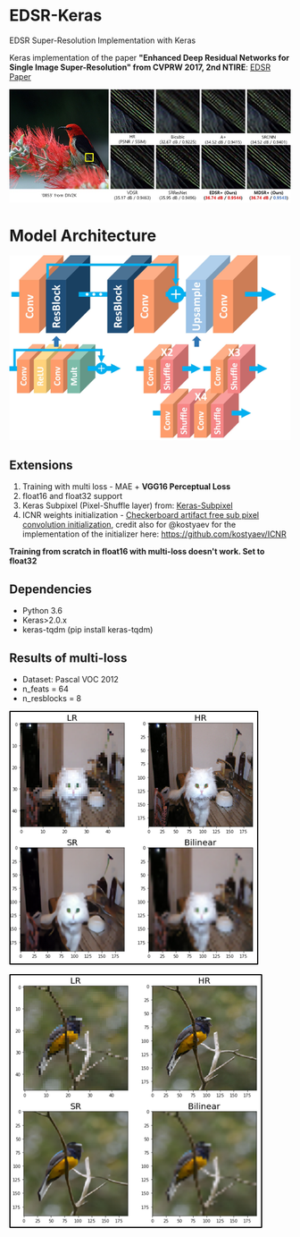 # EDSR-Keras
EDSR Super-Resolution Implementation with Keras

Keras implementation of the paper **"Enhanced Deep Residual Networks for Single Image Super-Resolution" from CVPRW 2017, 2nd NTIRE**: [EDSR Paper](https://arxiv.org/abs/1707.02921)

![alt text](https://github.com/Golbstein/EDSR-Keras/blob/master/main.png)

# Model Architecture
![alt text](https://github.com/Golbstein/EDSR-Keras/blob/master/EDSR.png)

## Extensions
1. Training with multi loss - MAE + **VGG16 Perceptual Loss** 
2. float16 and float32 support
3. Keras Subpixel (Pixel-Shuffle layer) from: [Keras-Subpixel](https://github.com/tetrachrome/subpixel/blob/master/keras_subpixel.py)
4. ICNR weights initialization - [Checkerboard artifact free sub pixel convolution initialization](https://arxiv.org/pdf/1707.02937.pdf), credit also for @kostyaev for the implementation of the initializer here: https://github.com/kostyaev/ICNR


**Training from scratch in float16 with multi-loss doesn't work. Set to float32**

## Dependencies
* Python 3.6
* Keras>2.0.x
* keras-tqdm (pip install keras-tqdm)

## Results of multi-loss

* Dataset: Pascal VOC 2012
* n_feats = 64
* n_resblocks = 8

![alt text](https://github.com/Golbstein/EDSR-Keras/blob/master/cat.png)

![alt text](https://github.com/Golbstein/EDSR-Keras/blob/master/bird.png)
